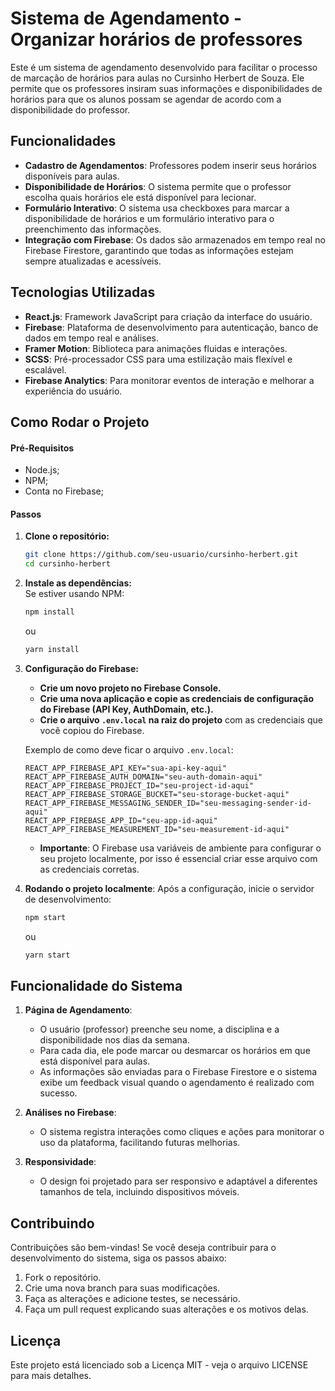 # Sistema de Agendamento - Organizar horários de professores

Este é um sistema de agendamento desenvolvido para facilitar o processo de marcação de horários para aulas no Cursinho Herbert de Souza. Ele permite que os professores insiram suas informações e disponibilidades de horários para que os alunos possam se agendar de acordo com a disponibilidade do professor.

## Funcionalidades

- **Cadastro de Agendamentos**: Professores podem inserir seus horários disponíveis para aulas.
- **Disponibilidade de Horários**: O sistema permite que o professor escolha quais horários ele está disponível para lecionar.
- **Formulário Interativo**: O sistema usa checkboxes para marcar a disponibilidade de horários e um formulário interativo para o preenchimento das informações.
- **Integração com Firebase**: Os dados são armazenados em tempo real no Firebase Firestore, garantindo que todas as informações estejam sempre atualizadas e acessíveis.

## Tecnologias Utilizadas

- **React.js**: Framework JavaScript para criação da interface do usuário.
- **Firebase**: Plataforma de desenvolvimento para autenticação, banco de dados em tempo real e análises.
- **Framer Motion**: Biblioteca para animações fluidas e interações.
- **SCSS**: Pré-processador CSS para uma estilização mais flexível e escalável.
- **Firebase Analytics**: Para monitorar eventos de interação e melhorar a experiência do usuário.

## Como Rodar o Projeto

#### Pré-Requisitos

- Node.js;
- NPM;
- Conta no Firebase;

#### Passos

1. **Clone o repositório:**
    ```bash
    git clone https://github.com/seu-usuario/cursinho-herbert.git
    cd cursinho-herbert
    ```

2. **Instale as dependências:**  
   Se estiver usando NPM:
    ```bash
    npm install
    ```
    ou
    ```bash
    yarn install
    ```

3. **Configuração do Firebase:**

    - **Crie um novo projeto no Firebase Console.**
    - **Crie uma nova aplicação e copie as credenciais de configuração do Firebase (API Key, AuthDomain, etc.).**
    - **Crie o arquivo `.env.local` na raiz do projeto** com as credenciais que você copiou do Firebase.

    Exemplo de como deve ficar o arquivo `.env.local`:

    ```
    REACT_APP_FIREBASE_API_KEY="sua-api-key-aqui"
    REACT_APP_FIREBASE_AUTH_DOMAIN="seu-auth-domain-aqui"
    REACT_APP_FIREBASE_PROJECT_ID="seu-project-id-aqui"
    REACT_APP_FIREBASE_STORAGE_BUCKET="seu-storage-bucket-aqui"
    REACT_APP_FIREBASE_MESSAGING_SENDER_ID="seu-messaging-sender-id-aqui"
    REACT_APP_FIREBASE_APP_ID="seu-app-id-aqui"
    REACT_APP_FIREBASE_MEASUREMENT_ID="seu-measurement-id-aqui"
    ```

    - **Importante**: O Firebase usa variáveis de ambiente para configurar o seu projeto localmente, por isso é essencial criar esse arquivo com as credenciais corretas.

4. **Rodando o projeto localmente**: Após a configuração, inicie o servidor de desenvolvimento:
    ```bash
    npm start
    ```
    ou
    ```bash
    yarn start
    ```

## Funcionalidade do Sistema

1. **Página de Agendamento**:

    - O usuário (professor) preenche seu nome, a disciplina e a disponibilidade nos dias da semana.
    - Para cada dia, ele pode marcar ou desmarcar os horários em que está disponível para aulas.
    - As informações são enviadas para o Firebase Firestore e o sistema exibe um feedback visual quando o agendamento é realizado com sucesso.

2. **Análises no Firebase**:

    - O sistema registra interações como cliques e ações para monitorar o uso da plataforma, facilitando futuras melhorias.

3. **Responsividade**:
    - O design foi projetado para ser responsivo e adaptável a diferentes tamanhos de tela, incluindo dispositivos móveis.

## Contribuindo

Contribuições são bem-vindas! Se você deseja contribuir para o desenvolvimento do sistema, siga os passos abaixo:

1. Fork o repositório.
2. Crie uma nova branch para suas modificações.
3. Faça as alterações e adicione testes, se necessário.
4. Faça um pull request explicando suas alterações e os motivos delas.

## Licença

Este projeto está licenciado sob a Licença MIT - veja o arquivo LICENSE para mais detalhes.
